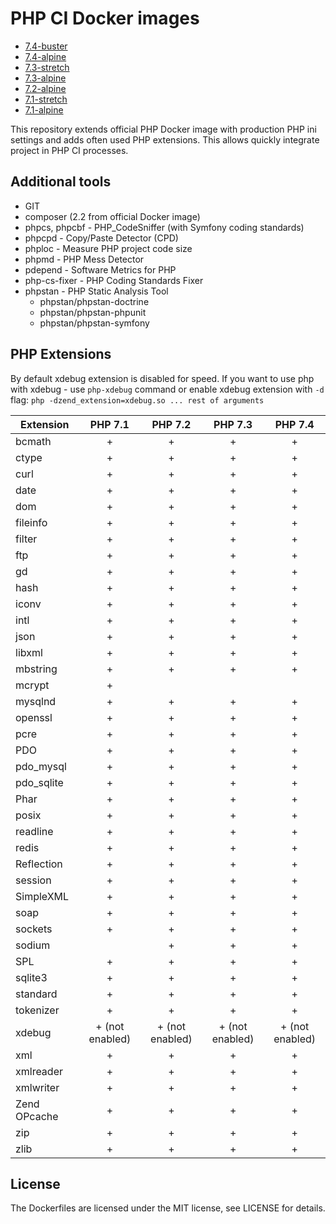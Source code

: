 # PHP CI Docker images

* [7.4-buster](https://github.com/ksaveras/php-ci/blob/master/7.4/buster/Dockerfile)
* [7.4-alpine](https://github.com/ksaveras/php-ci/blob/master/7.4/alpine/Dockerfile)
* [7.3-stretch](https://github.com/ksaveras/php-ci/blob/master/7.3/stretch/Dockerfile)
* [7.3-alpine](https://github.com/ksaveras/php-ci/blob/master/7.3/alpine/Dockerfile)
* [7.2-alpine](https://github.com/ksaveras/php-ci/blob/master/7.2/alpine/Dockerfile)
* [7.1-stretch](https://github.com/ksaveras/php-ci/blob/master/7.1/stretch/Dockerfile)
* [7.1-alpine](https://github.com/ksaveras/php-ci/blob/master/7.1/alpine/Dockerfile)

This repository extends official PHP Docker image with production 
PHP ini settings and adds often used PHP extensions.
This allows quickly integrate project in PHP CI processes.

## Additional tools
* GIT
* composer (2.2 from official Docker image)
* phpcs, phpcbf - PHP_CodeSniffer (with Symfony coding standards)
* phpcpd - Copy/Paste Detector (CPD)
* phploc - Measure PHP project code size
* phpmd - PHP Mess Detector
* pdepend - Software Metrics for PHP
* php-cs-fixer - PHP Coding Standards Fixer
* phpstan - PHP Static Analysis Tool
  * phpstan/phpstan-doctrine
  * phpstan/phpstan-phpunit
  * phpstan/phpstan-symfony

## PHP Extensions

By default xdebug extension is disabled for speed.
If you want to use php with xdebug - use `php-xdebug` command
or enable xdebug extension with `-d` flag: `php -dzend_extension=xdebug.so ... rest of arguments`

| Extension | PHP 7.1 | PHP 7.2 | PHP 7.3 | PHP 7.4 |
|---|:---:|:---:|:---:|:---:|
|bcmath| + | + | + | + |
|ctype| + | + | + | + |
|curl| + | + | + | + |
|date| + | + | + | + |
|dom| + | + | + | + |
|fileinfo| + | + | + | + |
|filter| + | + | + | + |
|ftp| + | + | + | + |
|gd| + | + | + | + |
|hash| + | + | + | + |
|iconv| + | + | + | + |
|intl| + | + | + | + |
|json| + | + | + | + |
|libxml| + | + | + | + |
|mbstring| + | + | + | + |
|mcrypt| + |  |  |  |
|mysqlnd| + | + | + | + |
|openssl| + | + | + | + |
|pcre| + | + | + | + |
|PDO| + | + | + | + |
|pdo_mysql| + | + | + | + |
|pdo_sqlite| + | + | + | + |
|Phar| + | + | + | + |
|posix| + | + | + | + |
|readline| + | + | + | + |
|redis| + | + | + | + |
|Reflection| + | + | + | + |
|session| + | + | + | + |
|SimpleXML| + | + | + | + |
|soap| + | + | + | + |
|sockets| + | + | + | + |
|sodium|  | + | + | + |
|SPL| + | + | + | + |
|sqlite3| + | + | + | + |
|standard| + | + | + | + |
|tokenizer| + | + | + | + |
|xdebug| + (not enabled) | + (not enabled) | + (not enabled) | + (not enabled) |
|xml| + | + | + | + |
|xmlreader| + | + | + | + |
|xmlwriter| + | + | + | + |
|Zend OPcache| + | + | + | + |
|zip| + | + | + | + |
|zlib| + | + | + | + |


## License

The Dockerfiles are licensed under the MIT license, see LICENSE for details.

